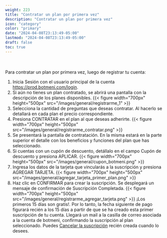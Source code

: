 ```yaml
---
weight: 223
title: "Contratar un plan por primera vez"
description: "Contratar un plan por primera vez"
icon: "category"
color: "primary"
date: "2024-04-08T23:13:49-05:00"
lastmod: "2024-04-08T23:13:49-05:00"
draft: false
toc: true
---
```

<br></br>
Para contratar un plan por primera vez, luego de registrar tu cuenta:

1. Inicia Sesión con el usuario principal de la cuenta <https://prod.botmeni.com/login>. 
2. Si aún no tienes un plan contratado, se abrirá una pantalla con la descripción de los planes disponibles.
{{< figure width="700px" height="500px" src="/images/general/registrarme_1" >}}
3. Selecciona la cantidad de preguntas que deseas contratar. Al hacerlo se detallará en cada plan el precio correspondiente.
3. Presiona CONTRATAR en el plan al que deseas adherirte. 
{{< figure width="700px" height="500px" src="/images/general/registrarme_contratar.png" >}}
4. Se presentará la pantalla de contratación. En la misma estará en la parte superior el detalle con los beneficios y funciones del plan que has seleccionado.
5. Si cuentas con un cupón de descuento, detállalo en el campo Cupón de descuento y presiona APLICAR.
{{< figure width="700px" height="500px" src="/images/general/cupon_botmeni.png" >}}
6. Ingresa los datos de la tarjeta que vincularás a la suscripción y presiona AGREGAR TARJETA.
{{< figure width="700px" height="500px" src="/images/general/agregar_tarjeta_primer_plan.png" >}}
7. Haz clic en CONFIRMAR para crear la suscripción. Se desplegará un mensaje de confirmación de Suscripción Completada.
{{< figure width="700px" height="500px" src="/images/general/registrarme_agregar_tarjeta.png" >}}
¡Los primeros 15 días son gratis!. Por lo tanto, la fecha siguiente de pago figurará recién a los 15 días a partir de que se ha creado esta primer suscripción de tu cuenta. 
Llegará un mail a la casilla de correo asociada a la cuenta de botmeni, confirmando la suscripción al plan seleccionado.
Puedes [Cancelar la suscripción](../../Suscripcíon_y_Pagos/Tu_Suscripcion/Cancelar_suscripción.md) recién creada cuando lo desees.
